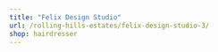 ```yaml
---
title: "Felix Design Studio"
url: /rolling-hills-estates/felix-design-studio-3/
shop: hairdresser
---
```

